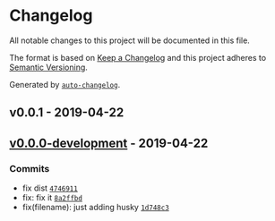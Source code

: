 # Changelog

All notable changes to this project will be documented in this file.

The format is based on [Keep a Changelog](http://keepachangelog.com/en/1.0.0/)
and this project adheres to [Semantic Versioning](http://semver.org/spec/v2.0.0.html).

Generated by [`auto-changelog`](https://github.com/CookPete/auto-changelog).

## v0.0.1 - 2019-04-22

## [v0.0.0-development](https://github.com/sw-yx/react-netlify-identity-widget/compare/v0.0.1...v0.0.0-development) - 2019-04-22

### Commits

- fix dist [`4746911`](https://github.com/sw-yx/react-netlify-identity-widget/commit/474691107f143205dbf89085a26053dce190e585)
- fix: fix it [`8a2ffbd`](https://github.com/sw-yx/react-netlify-identity-widget/commit/8a2ffbda8cbadcbefa34118dbac67e86685d842b)
- fix(filename): just adding husky [`1d748c3`](https://github.com/sw-yx/react-netlify-identity-widget/commit/1d748c33c44a300b55b58e6a4490a78691bea33e)

